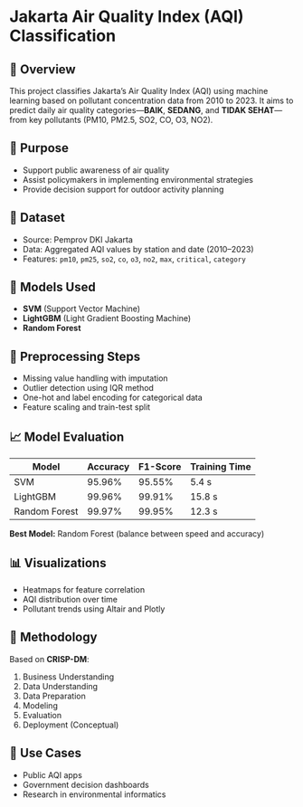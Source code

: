 # Jakarta Air Quality Index (AQI) Classification

## 🌆 Overview
This project classifies Jakarta’s Air Quality Index (AQI) using machine learning based on pollutant concentration data from 2010 to 2023. It aims to predict daily air quality categories—**BAIK**, **SEDANG**, and **TIDAK SEHAT**—from key pollutants (PM10, PM2.5, SO2, CO, O3, NO2).

## 🎯 Purpose
- Support public awareness of air quality
- Assist policymakers in implementing environmental strategies
- Provide decision support for outdoor activity planning

## 📂 Dataset
- Source: Pemprov DKI Jakarta
- Data: Aggregated AQI values by station and date (2010–2023)
- Features: `pm10`, `pm25`, `so2`, `co`, `o3`, `no2`, `max`, `critical`, `category`

## 🧠 Models Used
- **SVM** (Support Vector Machine)
- **LightGBM** (Light Gradient Boosting Machine)
- **Random Forest**

## 🔧 Preprocessing Steps
- Missing value handling with imputation
- Outlier detection using IQR method
- One-hot and label encoding for categorical data
- Feature scaling and train-test split

## 📈 Model Evaluation

| Model         | Accuracy | F1-Score | Training Time |
|---------------|----------|----------|----------------|
| SVM           | 95.96%   | 95.55%   | 5.4 s          |
| LightGBM      | 99.96%   | 99.91%   | 15.8 s         |
| Random Forest | 99.97%   | 99.95%   | 12.3 s         |

**Best Model:** Random Forest (balance between speed and accuracy)

## 📊 Visualizations
- Heatmaps for feature correlation
- AQI distribution over time
- Pollutant trends using Altair and Plotly

## 📘 Methodology
Based on **CRISP-DM**:
1. Business Understanding
2. Data Understanding
3. Data Preparation
4. Modeling
5. Evaluation
6. Deployment (Conceptual)

## 🔗 Use Cases
- Public AQI apps
- Government decision dashboards
- Research in environmental informatics
